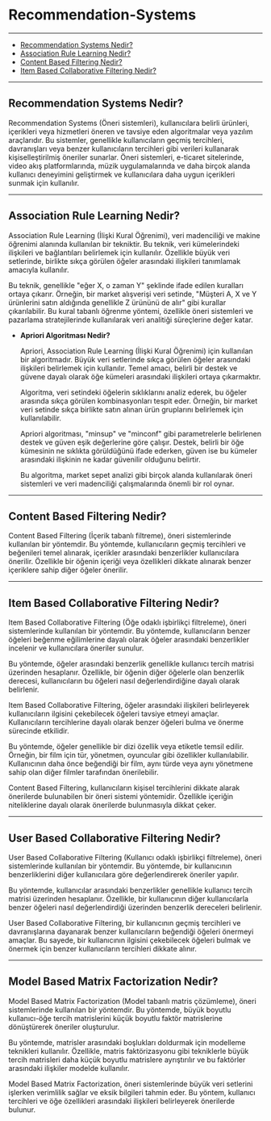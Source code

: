 # Recommendation-Systems
***
- [Recommendation Systems Nedir?](#recommendation-systems-nedir)
- [Association Rule Learning Nedir?](#association-rule-learning-nedir)
- [Content Based Filtering Nedir?](#content-based-filtering-nedir)
- [Item Based Collaborative Filtering Nedir?](#item-based-collaborative-filtering-nedir)

***
## **Recommendation Systems Nedir?**

Recommendation Systems (Öneri sistemleri), kullanıcılara belirli ürünleri, içerikleri veya hizmetleri öneren ve tavsiye eden algoritmalar veya yazılım araçlarıdır. Bu sistemler, genellikle kullanıcıların geçmiş tercihleri, davranışları veya benzer kullanıcıların tercihleri gibi verileri kullanarak kişiselleştirilmiş öneriler sunarlar. Öneri sistemleri, e-ticaret sitelerinde, video akış platformlarında, müzik uygulamalarında ve daha birçok alanda kullanıcı deneyimini geliştirmek ve kullanıcılara daha uygun içerikleri sunmak için kullanılır.
***
## **Association Rule Learning Nedir?**

Association Rule Learning (İlişki Kural Öğrenimi), veri madenciliği ve makine öğrenimi alanında kullanılan bir tekniktir. Bu teknik, veri kümelerindeki ilişkileri ve bağlantıları belirlemek için kullanılır. Özellikle büyük veri setlerinde, birlikte sıkça görülen öğeler arasındaki ilişkileri tanımlamak amacıyla kullanılır.

Bu teknik, genellikle "eğer X, o zaman Y" şeklinde ifade edilen kuralları ortaya çıkarır. Örneğin, bir market alışverişi veri setinde, "Müşteri A, X ve Y ürünlerini satın aldığında genellikle Z ürününü de alır" gibi kurallar çıkarılabilir. Bu kural tabanlı öğrenme yöntemi, özellikle öneri sistemleri ve pazarlama stratejilerinde kullanılarak veri analitiği süreçlerine değer katar.

 - **Apriori Algoritması Nedir?**

   Apriori, Association Rule Learning (İlişki Kural Öğrenimi) için kullanılan bir algoritmadır. Büyük veri setlerinde sıkça görülen öğeler arasındaki ilişkileri belirlemek için kullanılır. Temel amacı, belirli 
   bir destek ve güvene dayalı olarak öğe kümeleri arasındaki ilişkileri ortaya çıkarmaktır.

   Algoritma, veri setindeki öğelerin sıklıklarını analiz ederek, bu öğeler arasında sıkça görülen kombinasyonları tespit eder. Örneğin, bir market veri setinde sıkça birlikte satın alınan ürün gruplarını 
   belirlemek için kullanılabilir.

   Apriori algoritması, "minsup" ve "minconf" gibi parametrelerle belirlenen destek ve güven eşik değerlerine göre çalışır. Destek, belirli bir öğe kümesinin ne sıklıkta görüldüğünü ifade ederken, güven ise bu 
   kümeler arasındaki ilişkinin ne kadar güvenilir olduğunu belirtir.

   Bu algoritma, market sepet analizi gibi birçok alanda kullanılarak öneri sistemleri ve veri madenciliği çalışmalarında önemli bir rol oynar.

***
## **Content Based Filtering Nedir?**

Content Based Filtering (İçerik tabanlı filtreme), öneri sistemlerinde kullanılan bir yöntemdir. Bu yöntemde, kullanıcıların geçmiş tercihleri ve beğenileri temel alınarak, içerikler arasındaki benzerlikler kullanıcılara önerilir. Özellikle bir öğenin içeriği veya özellikleri dikkate alınarak benzer içeriklere sahip diğer öğeler önerilir.
***
## **Item Based Collaborative Filtering Nedir?**

Item Based Collaborative Filtering (Öğe odaklı işbirlikçi filtreleme), öneri sistemlerinde kullanılan bir yöntemdir. Bu yöntemde, kullanıcıların benzer öğeleri beğenme eğilimlerine dayalı olarak öğeler arasındaki benzerlikler incelenir ve kullanıcılara öneriler sunulur.

Bu yöntemde, öğeler arasındaki benzerlik genellikle kullanıcı tercih matrisi üzerinden hesaplanır. Özellikle, bir öğenin diğer öğelerle olan benzerlik derecesi, kullanıcıların bu öğeleri nasıl değerlendirdiğine dayalı olarak belirlenir.

Item Based Collaborative Filtering, öğeler arasındaki ilişkileri belirleyerek kullanıcıların ilgisini çekebilecek öğeleri tavsiye etmeyi amaçlar. Kullanıcıların tercihlerine dayalı olarak benzer öğeleri bulma ve önerme sürecinde etkilidir.

Bu yöntemde, öğeler genellikle bir dizi özellik veya etiketle temsil edilir. Örneğin, bir film için tür, yönetmen, oyuncular gibi özellikler kullanılabilir. Kullanıcının daha önce beğendiği bir film, aynı türde veya aynı yönetmene sahip olan diğer filmler tarafından önerilebilir.

Content Based Filtering, kullanıcıların kişisel tercihlerini dikkate alarak önerilerde bulunabilen bir öneri sistemi yöntemidir. Özellikle içeriğin niteliklerine dayalı olarak önerilerde bulunmasıyla dikkat çeker.

***
## **User Based Collaborative Filtering Nedir?**

User Based Collaborative Filtering (Kullanıcı odaklı işbirlikçi filtreleme), öneri sistemlerinde kullanılan bir yöntemdir. Bu yöntemde, bir kullanıcının benzerliklerini diğer kullanıcılara göre değerlendirerek öneriler yapılır.

Bu yöntemde, kullanıcılar arasındaki benzerlikler genellikle kullanıcı tercih matrisi üzerinden hesaplanır. Özellikle, bir kullanıcının diğer kullanıcılarla benzer öğeleri nasıl değerlendirdiği üzerinden benzerlik dereceleri belirlenir.

User Based Collaborative Filtering, bir kullanıcının geçmiş tercihleri ve davranışlarına dayanarak benzer kullanıcıların beğendiği öğeleri önermeyi amaçlar. Bu sayede, bir kullanıcının ilgisini çekebilecek öğeleri bulmak ve önermek için benzer kullanıcıların tercihleri dikkate alınır.
***
## **Model Based Matrix Factorization Nedir?**

Model Based Matrix Factorization (Model tabanlı matris çözümleme), öneri sistemlerinde kullanılan bir yöntemdir. Bu yöntemde, büyük boyutlu kullanıcı-öğe tercih matrislerini küçük boyutlu faktör matrislerine dönüştürerek öneriler oluşturulur.

Bu yöntemde, matrisler arasındaki boşlukları doldurmak için modelleme teknikleri kullanılır. Özellikle, matris faktörizasyonu gibi tekniklerle büyük tercih matrisleri daha küçük boyutlu matrislere ayrıştırılır ve bu faktörler arasındaki ilişkiler modelde kullanılır.

Model Based Matrix Factorization, öneri sistemlerinde büyük veri setlerini işlerken verimlilik sağlar ve eksik bilgileri tahmin eder. Bu yöntem, kullanıcı tercihleri ve öğe özellikleri arasındaki ilişkileri belirleyerek önerilerde bulunur.

